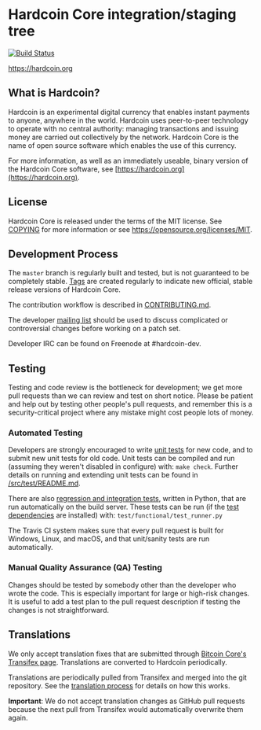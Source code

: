 Hardcoin Core integration/staging tree
=====================================

[![Build Status](https://travis-ci.org/hardcoin-project/hardcoin.svg?branch=master)](https://travis-ci.org/hardcoin-project/hardcoin)

https://hardcoin.org

What is Hardcoin?
----------------

Hardcoin is an experimental digital currency that enables instant payments to
anyone, anywhere in the world. Hardcoin uses peer-to-peer technology to operate
with no central authority: managing transactions and issuing money are carried
out collectively by the network. Hardcoin Core is the name of open source
software which enables the use of this currency.

For more information, as well as an immediately useable, binary version of
the Hardcoin Core software, see [https://hardcoin.org](https://hardcoin.org).

License
-------

Hardcoin Core is released under the terms of the MIT license. See [COPYING](COPYING) for more
information or see https://opensource.org/licenses/MIT.

Development Process
-------------------

The `master` branch is regularly built and tested, but is not guaranteed to be
completely stable. [Tags](https://github.com/hardcoin-project/hardcoin/tags) are created
regularly to indicate new official, stable release versions of Hardcoin Core.

The contribution workflow is described in [CONTRIBUTING.md](CONTRIBUTING.md).

The developer [mailing list](https://groups.google.com/forum/#!forum/hardcoin-dev)
should be used to discuss complicated or controversial changes before working
on a patch set.

Developer IRC can be found on Freenode at #hardcoin-dev.

Testing
-------

Testing and code review is the bottleneck for development; we get more pull
requests than we can review and test on short notice. Please be patient and help out by testing
other people's pull requests, and remember this is a security-critical project where any mistake might cost people
lots of money.

### Automated Testing

Developers are strongly encouraged to write [unit tests](src/test/README.md) for new code, and to
submit new unit tests for old code. Unit tests can be compiled and run
(assuming they weren't disabled in configure) with: `make check`. Further details on running
and extending unit tests can be found in [/src/test/README.md](/src/test/README.md).

There are also [regression and integration tests](/test), written
in Python, that are run automatically on the build server.
These tests can be run (if the [test dependencies](/test) are installed) with: `test/functional/test_runner.py`

The Travis CI system makes sure that every pull request is built for Windows, Linux, and macOS, and that unit/sanity tests are run automatically.

### Manual Quality Assurance (QA) Testing

Changes should be tested by somebody other than the developer who wrote the
code. This is especially important for large or high-risk changes. It is useful
to add a test plan to the pull request description if testing the changes is
not straightforward.

Translations
------------

We only accept translation fixes that are submitted through [Bitcoin Core's Transifex page](https://www.transifex.com/projects/p/bitcoin/).
Translations are converted to Hardcoin periodically.

Translations are periodically pulled from Transifex and merged into the git repository. See the
[translation process](doc/translation_process.md) for details on how this works.

**Important**: We do not accept translation changes as GitHub pull requests because the next
pull from Transifex would automatically overwrite them again.
